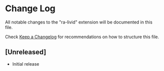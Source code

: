 # Change Log
All notable changes to the "ra-livid" extension will be documented in this file.

Check [Keep a Changelog](http://keepachangelog.com/) for recommendations on how to structure this file.

## [Unreleased]
- Initial release
